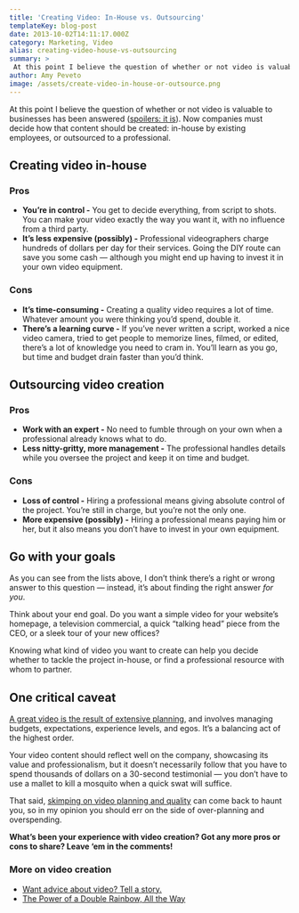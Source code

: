 ```yaml
---
title: 'Creating Video: In-House vs. Outsourcing'
templateKey: blog-post
date: 2013-10-02T14:11:17.000Z
category: Marketing, Video
alias: creating-video-house-vs-outsourcing
summary: > 
 At this point I believe the question of whether or not video is valuable to businesses has been answered (spoilers: it is). Now companies must decide how that content should be created: in-house by existing employees, or outsourced to a professional.
author: Amy Peveto
image: /assets/create-video-in-house-or-outsource.png
---
```


At this point I believe the question of whether or not video is valuable to businesses has been answered ([spoilers: it is](https://vimeo.com/44233882)). Now companies must decide how that content should be created: in-house by existing employees, or outsourced to a professional.

Creating video in-house
-----------------------

### Pros

*   **You’re in control -** You get to decide everything, from script to shots. You can make your video exactly the way you want it, with no influence from a third party.
*   **It’s less expensive (possibly) -** Professional videographers charge hundreds of dollars per day for their services. Going the DIY route can save you some cash — although you might end up having to invest it in your own video equipment.

### Cons

*   **It’s time-consuming -** Creating a quality video requires a lot of time. Whatever amount you were thinking you’d spend, double it.
*   **There’s a learning curve -** If you’ve never written a script, worked a nice video camera, tried to get people to memorize lines, filmed, or edited, there’s a lot of knowledge you need to cram in. You’ll learn as you go, but time and budget drain faster than you’d think.

Outsourcing video creation
--------------------------

### Pros

*   **Work with an expert -** No need to fumble through on your own when a professional already knows what to do.
*   **Less nitty-gritty, more management -** The professional handles details while you oversee the project and keep it on time and budget.

### Cons

*   **Loss of control -** Hiring a professional means giving absolute control of the project. You’re still in charge, but you’re not the only one.
*   **More expensive (possibly) -** Hiring a professional means paying him or her, but it also means you don’t have to invest in your own equipment.

Go with your goals
------------------

As you can see from the lists above, I don’t think there’s a right or wrong answer to this question — instead, it’s about finding the right answer _for you_.

Think about your end goal. Do you want a simple video for your website’s homepage, a television commercial, a quick “talking head” piece from the CEO, or a sleek tour of your new offices?

Knowing what kind of video you want to create can help you decide whether to tackle the project in-house, or find a professional resource with whom to partner.

One critical caveat
-------------------

[A great video is the result of extensive planning](/blog/02/05/2013/benefits-video-scripting-storyboarding), and involves managing budgets, expectations, experience levels, and egos. It’s a balancing act of the highest order.

Your video content should reflect well on the company, showcasing its value and professionalism, but it doesn’t necessarily follow that you have to spend thousands of dollars on a 30-second testimonial — you don’t have to use a mallet to kill a mosquito when a quick swat will suffice.

That said, [skimping on video planning and quality](/blog/10/17/2012/value-video-part-i) can come back to haunt you, so in my opinion you should err on the side of over-planning and overspending.

**What’s been your experience with video creation? Got any more pros or cons to share? Leave ‘em in the comments!**

### More on video creation

*   [Want advice about video? Tell a story.](/blog/01/20/2012/video-should-tell-story)
*   [The Power of a Double Rainbow, All the Way](/2010/07/09/power-double-rainbow-all-way)